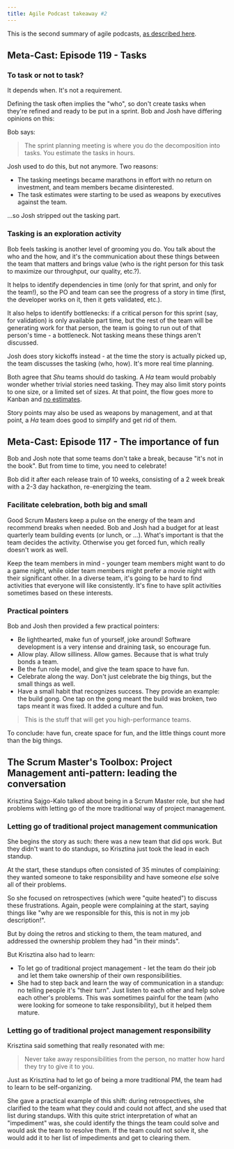 ```yaml
---
title: Agile Podcast takeaway #2
---
```


This is the second summary of agile podcasts, [as described here](/posts/2017-12-26-agile-podcast-takeaway-1.html). 

## Meta-Cast: Episode 119 - Tasks

### To task or not to task?

It depends when. It's not a requirement.

Defining the task often implies the "who", so don't create tasks when they're refined and ready to be put in a sprint.
Bob and Josh have differing opinions on this:

Bob says:

> The sprint planning meeting is where you do the decomposition into tasks. You estimate the tasks in hours.

Josh used to do this, but not anymore. Two reasons:

- The tasking meetings became marathons in effort with no return on investment, and team members became disinterested.
- The task estimates were starting to be used as weapons by executives against the team. 

...so Josh stripped out the tasking part.

### Tasking is an exploration activity

Bob feels tasking is another level of grooming you do. 
You talk about the who and the how, and it's the communication about these things between the team that matters and brings value (who is the right person for this task to maximize our throughput, our quality, etc.?). 

It helps to identify dependencies in time (only for that sprint, and only for the team!), so the PO and team can see the progress of a story in time (first, the developer works on it, then it gets validated, etc.).

It also helps to identify bottlenecks: if a critical person for this sprint (say, for validation) is only available part time, but the rest of the team will be generating work for that person, the team is going to run out of that person's time - a bottleneck. 
Not tasking means these things aren't discussed.

Josh does story kickoffs instead - at the time the story is actually picked up, the team discusses the tasking (who, how).
It's more real time planning.

Both agree that _Shu_ teams should do tasking. 
A _Ha_ team would probably wonder whether trivial stories need tasking. 
They may also limit story points to one size, or a limited set of sizes. 
At that point, the flow goes more to Kanban and [no estimates](http://softwaredevelopmenttoday.com/noestimates/).

Story points may also be used as weapons by management, and at that point, a _Ha_ team does good to simplify and get rid of them.

## Meta-Cast: Episode 117 - The importance of fun

Bob and Josh note that some teams don't take a break, because "it's not in the book".
But from time to time, you need to celebrate!

Bob did it after each release train of 10 weeks, consisting of a 2 week break with a 2-3 day hackathon, re-energizing the team.

### Facilitate celebration, both big and small

Good Scrum Masters keep a pulse on the energy of the team and recommend breaks when needed.
Bob and Josh had a budget for at least quarterly team building events (or lunch, or ...).
What's important is that the team decides the activity. 
Otherwise you get forced fun, which really doesn't work as well.

Keep the team members in mind - younger team members might want to do a game night, while older team members might prefer a movie night with their significant other. 
In a diverse team, it's going to be hard to find activities that everyone will like consistently.
It's fine to have split activities sometimes based on these interests.

### Practical pointers

Bob and Josh then provided a few practical pointers:

- Be lighthearted, make fun of yourself, joke around! Software development is a very intense and draining task, so encourage fun.
- Allow play. Allow silliness. Allow games. Because that is what truly bonds a team.
- Be the fun role model, and give the team space to have fun.
- Celebrate along the way. Don't just celebrate the big things, but the small things as well.
- Have a small habit that recognizes success. They provide an example: the build gong. One tap on the gong meant the build was broken, two taps meant it was fixed. It added a culture and fun.

> This is the stuff that will get you high-performance teams. 

To conclude: have fun, create space for fun, and the little things count more than the big things.

## The Scrum Master's Toolbox: Project Management anti-pattern: leading the conversation

Krisztina Sajgo-Kalo talked about being in a Scrum Master role, but she had problems with letting go of the more traditional way of project management.

### Letting go of traditional project management communication

She begins the story as such: there was a new team that did ops work.
But they didn't want to do standups, so Krisztina just took the lead in each standup. 

At the start, these standups often consisted of 35 minutes of complaining: they wanted someone to take responsibility and have someone _else_ solve all of their problems.

So she focused on retrospectives (which were "quite heated") to discuss these frustrations. 
Again, people were complaining at the start, saying things like "why are we responsible for this, this is not in my job description!".

But by doing the retros and sticking to them, the team matured, and addressed the ownership problem they had "in their minds".

But Krisztina also had to learn: 

- To let go of traditional project management - let the team do their job and let them take ownership of their own responsibilities.
- She had to step back and learn the way of communication in a standup: no telling people it's "their turn". Just listen to each other and help solve each other's problems. This was sometimes painful for the team (who were looking for someone to take responsibility), but it helped them mature.

### Letting go of traditional project management responsibility

Krisztina said something that really resonated with me:

> Never take away responsibilities from the person, no matter how hard they try to give it to you.

Just as Krisztina had to let go of being a more traditional PM, the team had to learn to be self-organizing.

She gave a practical example of this shift: during retrospectives, she clarified to the team what they could and could not affect, and she used that list during standups.
With this quite strict interpretation of what an "impediment" was, she could identify the things the team could solve and would ask the team to resolve them. 
If the team could not solve it, she would add it to her list of impediments and get to clearing them.

